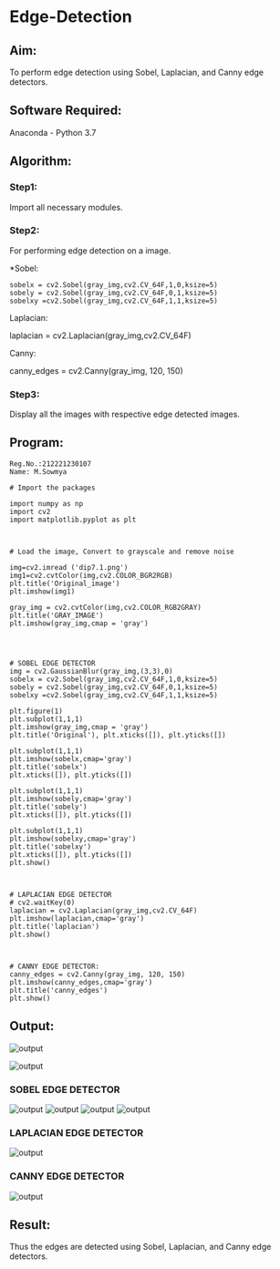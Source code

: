 # Edge-Detection
## Aim:
To perform edge detection using Sobel, Laplacian, and Canny edge detectors.

## Software Required:
Anaconda - Python 3.7

## Algorithm:
### Step1:
Import all necessary modules.


### Step2:
For performing edge detection on a image.

*Sobel:
```
sobelx = cv2.Sobel(gray_img,cv2.CV_64F,1,0,ksize=5)
sobely = cv2.Sobel(gray_img,cv2.CV_64F,0,1,ksize=5)
sobelxy =cv2.Sobel(gray_img,cv2.CV_64F,1,1,ksize=5)
```

Laplacian:

laplacian = cv2.Laplacian(gray_img,cv2.CV_64F)

Canny:

canny_edges = cv2.Canny(gray_img, 120, 150)

### Step3:
Display all the images with respective edge detected images.

## Program:

``` 
Reg.No.:212221230107
Name: M.Sowmya
```
```
# Import the packages

import numpy as np
import cv2
import matplotlib.pyplot as plt



# Load the image, Convert to grayscale and remove noise

img=cv2.imread ('dip7.1.png')
img1=cv2.cvtColor(img,cv2.COLOR_BGR2RGB)
plt.title('Original_image')
plt.imshow(img1)

gray_img = cv2.cvtColor(img,cv2.COLOR_RGB2GRAY)
plt.title('GRAY_IMAGE')
plt.imshow(gray_img,cmap = 'gray')




# SOBEL EDGE DETECTOR
img = cv2.GaussianBlur(gray_img,(3,3),0)
sobelx = cv2.Sobel(gray_img,cv2.CV_64F,1,0,ksize=5)
sobely = cv2.Sobel(gray_img,cv2.CV_64F,0,1,ksize=5)
sobelxy =cv2.Sobel(gray_img,cv2.CV_64F,1,1,ksize=5)

plt.figure(1)
plt.subplot(1,1,1)
plt.imshow(gray_img,cmap = 'gray')
plt.title('Original'), plt.xticks([]), plt.yticks([])

plt.subplot(1,1,1)
plt.imshow(sobelx,cmap='gray')
plt.title('sobelx')
plt.xticks([]), plt.yticks([])

plt.subplot(1,1,1)
plt.imshow(sobely,cmap='gray')
plt.title('sobely')
plt.xticks([]), plt.yticks([])

plt.subplot(1,1,1)
plt.imshow(sobelxy,cmap='gray')
plt.title('sobelxy')
plt.xticks([]), plt.yticks([])
plt.show()



# LAPLACIAN EDGE DETECTOR
# cv2.waitKey(0)
laplacian = cv2.Laplacian(gray_img,cv2.CV_64F)
plt.imshow(laplacian,cmap='gray')
plt.title('laplacian')
plt.show()



# CANNY EDGE DETECTOR:
canny_edges = cv2.Canny(gray_img, 120, 150)
plt.imshow(canny_edges,cmap='gray')
plt.title('canny_edges')
plt.show()
```
## Output:
![output](./dip7.2.png)

![output](./dip7.3.png)
### SOBEL EDGE DETECTOR
![output](./dip7.4.png)
![output](./dip7.5.png)
![output](./dip7.6.png)
![output](./dip7.7.png)


### LAPLACIAN EDGE DETECTOR
![output](./dip7.8.png)


### CANNY EDGE DETECTOR
![output](./dip7.9.png)
## Result:
Thus the edges are detected using Sobel, Laplacian, and Canny edge detectors.
